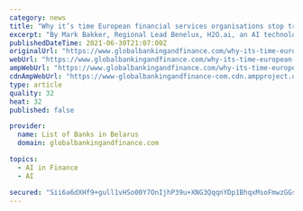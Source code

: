 ```yaml
---
category: news
title: "Why it’s time European financial services organisations stop treating AI as a gadget"
excerpt: "By Mark Bakker, Regional Lead Benelux, H2O.ai, an AI technology software company. Artificial Intelligence is now where Business Intelligence was 10 years ago, says machine learning proponent Mark Bakker."
publishedDateTime: 2021-06-30T21:07:00Z
originalUrl: "https://www.globalbankingandfinance.com/why-its-time-european-financial-services-organisations-stop-treating-ai-as-a-gadget/"
webUrl: "https://www.globalbankingandfinance.com/why-its-time-european-financial-services-organisations-stop-treating-ai-as-a-gadget/"
ampWebUrl: "https://www.globalbankingandfinance.com/why-its-time-european-financial-services-organisations-stop-treating-ai-as-a-gadget/"
cdnAmpWebUrl: "https://www-globalbankingandfinance-com.cdn.ampproject.org/c/s/www.globalbankingandfinance.com/why-its-time-european-financial-services-organisations-stop-treating-ai-as-a-gadget/"
type: article
quality: 32
heat: 32
published: false

provider:
  name: List of Banks in Belarus
  domain: globalbankingandfinance.com

topics:
  - AI in Finance
  - AI

secured: "Sii6a6dXHf9+gull1vHSo00Y7OnIjhP39u+XNG3QqqnYDp1BhqxMsoFmwzGGsbz7GqdwjNHaZ0s7uFMJrXPQeAx/EcOj1mBNDXdiHDupmJ/gLNsZkRuWfpN4HUPlb+wuL4LrHOocxv4nGMRrFE3Gojcfz0JmtFiyyiuElzyjzilC65LIIHDFaQ8/5XwQyPK8li8veMh+4kdWdbgXIU9M++X3vpuiFLlgpngiXffnyUfRyc4wVoGmcFjQ5MxTnj1bIXRLb+VDDfnhHzLJL33fHB1BlNGz+WIoSRXHiUkKrb2bz1vKauQkWEDUWWhzhZjz7PgslNulV/zfUo4u6gtMhPozqxmCsw4LKvnTY3yNrIk=;xIifshRX41MkmiImYhRrug=="
---
```


